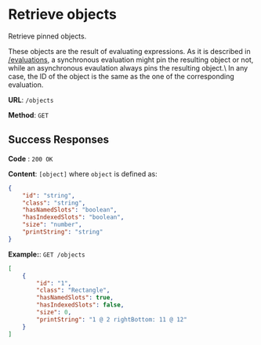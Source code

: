 # Retrieve objects

Retrieve pinned objects.

These objects are the result of evaluating expressions. As it is described in [/evaluations](../evaluations/post), a synchronous evaluation might pin the resulting object or not, while an asynchronous evaulation always pins the resulting object.\ 
In any case, the ID of the object is the same as the one of the corresponding evaluation.

**URL**: `/objects`

**Method**: `GET`

## Success Responses

**Code** : `200 OK`

**Content**: `[object]` where `object` is defined as:

```json
{
	"id": "string",
	"class": "string",
	"hasNamedSlots": "boolean",
	"hasIndexedSlots": "boolean",
	"size": "number",
	"printString": "string"
}
```

**Example:**: `GET /objects`

```json
[
	{
		"id": "1",
		"class": "Rectangle",
		"hasNamedSlots": true,
		"hasIndexedSlots": false,
		"size": 0,
		"printString": "1 @ 2 rightBottom: 11 @ 12"
	}
]
```
